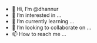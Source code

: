 - 👋 Hi, I’m @dhannur
- 👀 I’m interested in ...
- 🌱 I’m currently learning ...
- 💞️ I’m looking to collaborate on ...
- 📫 How to reach me ...

<!---
dhannur/dhannur is a ✨ special ✨ repository because its `README.md` (this file) appears on your GitHub profile.
You can click the Preview link to take a look at your changes.
--->

